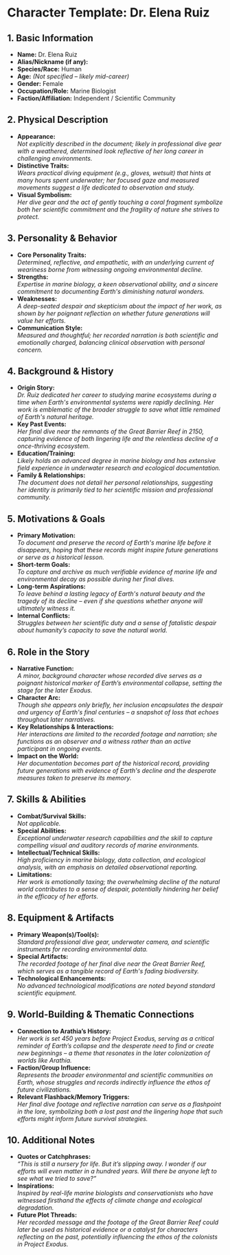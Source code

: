 # Character Template: Dr. Elena Ruiz

## 1. Basic Information
- **Name:** Dr. Elena Ruiz
- **Alias/Nickname (if any):**  
- **Species/Race:** Human  
- **Age:** *(Not specified – likely mid-career)*  
- **Gender:** Female  
- **Occupation/Role:** Marine Biologist  
- **Faction/Affiliation:** Independent / Scientific Community

## 2. Physical Description
- **Appearance:**  
  *Not explicitly described in the document; likely in professional dive gear with a weathered, determined look reflective of her long career in challenging environments.*
- **Distinctive Traits:**  
  *Wears practical diving equipment (e.g., gloves, wetsuit) that hints at many hours spent underwater; her focused gaze and measured movements suggest a life dedicated to observation and study.*
- **Visual Symbolism:**  
  *Her dive gear and the act of gently touching a coral fragment symbolize both her scientific commitment and the fragility of nature she strives to protect.*

## 3. Personality & Behavior
- **Core Personality Traits:**  
  *Determined, reflective, and empathetic, with an underlying current of weariness borne from witnessing ongoing environmental decline.*
- **Strengths:**  
  *Expertise in marine biology, a keen observational ability, and a sincere commitment to documenting Earth's diminishing natural wonders.*
- **Weaknesses:**  
  *A deep-seated despair and skepticism about the impact of her work, as shown by her poignant reflection on whether future generations will value her efforts.*
- **Communication Style:**  
  *Measured and thoughtful; her recorded narration is both scientific and emotionally charged, balancing clinical observation with personal concern.*

## 4. Background & History
- **Origin Story:**  
  *Dr. Ruiz dedicated her career to studying marine ecosystems during a time when Earth's environmental systems were rapidly declining. Her work is emblematic of the broader struggle to save what little remained of Earth's natural heritage.*
- **Key Past Events:**  
  *Her final dive near the remnants of the Great Barrier Reef in 2150, capturing evidence of both lingering life and the relentless decline of a once-thriving ecosystem.*
- **Education/Training:**  
  *Likely holds an advanced degree in marine biology and has extensive field experience in underwater research and ecological documentation.*
- **Family & Relationships:**  
  *The document does not detail her personal relationships, suggesting her identity is primarily tied to her scientific mission and professional community.*

## 5. Motivations & Goals
- **Primary Motivation:**  
  *To document and preserve the record of Earth's marine life before it disappears, hoping that these records might inspire future generations or serve as a historical lesson.*
- **Short-term Goals:**  
  *To capture and archive as much verifiable evidence of marine life and environmental decay as possible during her final dives.*
- **Long-term Aspirations:**  
  *To leave behind a lasting legacy of Earth's natural beauty and the tragedy of its decline – even if she questions whether anyone will ultimately witness it.*
- **Internal Conflicts:**  
  *Struggles between her scientific duty and a sense of fatalistic despair about humanity’s capacity to save the natural world.*

## 6. Role in the Story
- **Narrative Function:**  
  *A minor, background character whose recorded dive serves as a poignant historical marker of Earth’s environmental collapse, setting the stage for the later Exodus.*
- **Character Arc:**  
  *Though she appears only briefly, her inclusion encapsulates the despair and urgency of Earth's final centuries – a snapshot of loss that echoes throughout later narratives.*
- **Key Relationships & Interactions:**  
  *Her interactions are limited to the recorded footage and narration; she functions as an observer and a witness rather than an active participant in ongoing events.*
- **Impact on the World:**  
  *Her documentation becomes part of the historical record, providing future generations with evidence of Earth's decline and the desperate measures taken to preserve its memory.*

## 7. Skills & Abilities
- **Combat/Survival Skills:**  
  *Not applicable.*
- **Special Abilities:**  
  *Exceptional underwater research capabilities and the skill to capture compelling visual and auditory records of marine environments.*
- **Intellectual/Technical Skills:**  
  *High proficiency in marine biology, data collection, and ecological analysis, with an emphasis on detailed observational reporting.*
- **Limitations:**  
  *Her work is emotionally taxing; the overwhelming decline of the natural world contributes to a sense of despair, potentially hindering her belief in the efficacy of her efforts.*

## 8. Equipment & Artifacts
- **Primary Weapon(s)/Tool(s):**  
  *Standard professional dive gear, underwater camera, and scientific instruments for recording environmental data.*
- **Special Artifacts:**  
  *The recorded footage of her final dive near the Great Barrier Reef, which serves as a tangible record of Earth's fading biodiversity.*
- **Technological Enhancements:**  
  *No advanced technological modifications are noted beyond standard scientific equipment.*

## 9. World-Building & Thematic Connections
- **Connection to Arathia’s History:**  
  *Her work is set 450 years before Project Exodus, serving as a critical reminder of Earth’s collapse and the desperate need to find or create new beginnings – a theme that resonates in the later colonization of worlds like Arathia.*
- **Faction/Group Influence:**  
  *Represents the broader environmental and scientific communities on Earth, whose struggles and records indirectly influence the ethos of future civilizations.*
- **Relevant Flashback/Memory Triggers:**  
  *Her final dive footage and reflective narration can serve as a flashpoint in the lore, symbolizing both a lost past and the lingering hope that such efforts might inform future survival strategies.*

## 10. Additional Notes
- **Quotes or Catchphrases:**  
  *“This is still a nursery for life. But it’s slipping away. I wonder if our efforts will even matter in a hundred years. Will there be anyone left to see what we tried to save?”*
- **Inspirations:**  
  *Inspired by real-life marine biologists and conservationists who have witnessed firsthand the effects of climate change and ecological degradation.*
- **Future Plot Threads:**  
  *Her recorded message and the footage of the Great Barrier Reef could later be used as historical evidence or a catalyst for characters reflecting on the past, potentially influencing the ethos of the colonists in Project Exodus.*

